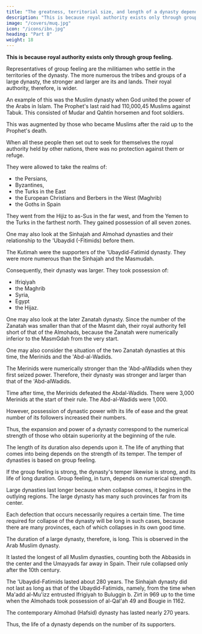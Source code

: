 ```yaml
---
title: "The greatness, territorial size, and length of a dynasty depend on the numbers of its supporters"
description: "This is because royal authority exists only through group feeling"
image: "/covers/muq.jpg"
icon: "/icons/ibn.jpg"
heading: "Part 8"
weight: 18
---
```

 

**This is because royal authority exists only through group feeling.**

Representatives of group feeling are the militiamen who settle in the territories of the dynasty. The more numerous the tribes and groups of a large dynasty, the stronger and larger are its and lands. Their royal authority, therefore, is wider.

An example of this was the Muslim dynasty when God united the power of the Arabs in Islam. <!-- The number of Muslims who participated in the raid against Tabuk,  -->The Prophet's last raid had 110,000,45 Muslims against Tabuk. This consisted of Mudar and Qahtin horsemen and foot soldiers. 

This was augmented by those who became Muslims after the raid up to the Prophet's death. 

When all these people then set out to seek for themselves the royal authority held by other nations, there was no protection against them or refuge. 

They were allowed to take the realms of:
- the Persians,
- Byzantines, <!--   who were the greatest dynasties in the world at that time, ( -->
- the Turks in the East
- the European Christians and Berbers in the West (Maghrib)
- the Goths in Spain

They went from the Hijiz to as-Sus in the far west, and from the Yemen to the Turks in the farthest north. They gained possession of all seven zones.

One may also look at the Sinhajah and Almohad dynasties and their
relationship to the 'Ubaydid (-Fitimids) before them. 

The Kutimah were the supporters of the 'Ubaydid-Fatimid dynasty. They were more numerous than the Sinhajah and the Masmudah. 

Consequently, their dynasty was larger. They took possession of:
- Ifriqiyah
- the Maghrib
- Syria, 
- Egypt
- the Hijaz. 

One may also look at the later Zanatah dynasty. Since the number of the Zanatah was smaller than that of the Masmt dah, their royal authority fell short of that of the Almohads, because the Zanatah were numerically inferior to the MasmGdah from the very start. 

One may also consider the situation of the two Zanatah dynasties at this time, the Merinids and the 'Abd-al-Wadids. 

The Merinids were numerically stronger than the 'Abd-alWadids when they first seized power. Therefore, their dynasty was stronger and larger than that of the 'Abd-alWadids. 

Time after time, the Merinids defeated the Abdal-Wadids. There were 3,000 Merinids at the start of their rule. The Abd-al-Wadids were 1,000. 

However, possession of dynastic power with its life of ease and the great number of its followers increased their numbers.

Thus, the expansion and power of a dynasty correspond to the numerical strength of those who obtain superiority at the beginning of the rule. 

The length of its duration also depends upon it. The life of anything that comes into being depends on the strength of its temper. The temper of dynasties is based on group feeling.

If the group feeling is strong, the dynasty's temper likewise is strong, and its life of long duration. Group feeling, in turn, depends on numerical strength.

Large dynasties last longer because when collapse comes, it begins in the outlying regions. The large dynasty has many such provinces far from its center. 

Each defection that occurs necessarily requires a certain time. The
time required for collapse of the dynasty will be long in such cases, because there are many provinces, each of which collapses in its own good time.

The duration of a large dynasty, therefore, is long. This is observed in the Arab Muslim dynasty. 

It lasted the longest of all Muslim dynasties, counting both the Abbasids in the center and the Umayyads far away in Spain. Their rule collapsed only after the 10th century.

The 'Ubaydid-Fatimids lasted about 280 years. The Sinhajah dynasty did not last as long as that of the Ubaydid-Fatimids, namely, from the time when Ma'add al-Mu'izz entrusted Ifrigiyah to Buluggin b. Zirt in 969 up to the time when the Almohads took possession of al-Qal'ah 49 and Bougie in 1162. 

The contemporary Almohad (Hafsid) dynasty has lasted nearly 270 years.

Thus, the life of a dynasty depends on the number of its supporters. 

